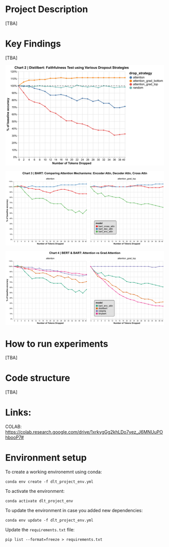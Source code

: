 # Project Description
[TBA]

# Key Findings
[TBA]

![DistilBERT dropout strategies comparison](charts/chart_2_drop_strategy_single_model_distilbert.png)

![BART attention mechanism comparison](charts/chart_3_drop_strategy_all_models.png)

![All models side by side comparison](charts/chart_4_drop_strategy_all_models.png)

# How to run experiments
[TBA]

# Code structure
[TBA]

# Links:
COLAB: https://colab.research.google.com/drive/1xrkygGg2khLDo7yez_J6MNUuPOhbooP7#

# Environment setup
To create a working environemnt using conda:
```
conda env create -f dlt_project_env.yml
```

To activate the environment:
```
conda activate dlt_project_env
```

To update the environment in case you added new dependencies:
```
conda env update -f dlt_project_env.yml
```

Update the `requirements.txt` file:
```
pip list --format=freeze > requirements.txt
```